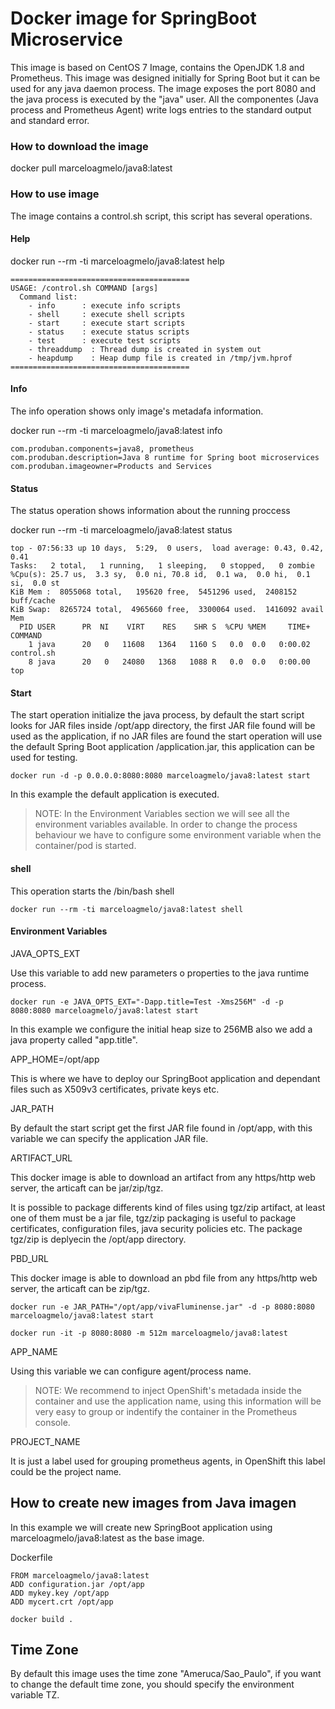 # Docker image for SpringBoot Microservice

This image is based on CentOS 7 Image, contains the OpenJDK 1.8 and Prometheus. This image was designed initially for Spring Boot but it can be used for any java daemon process.
The image exposes the port 8080 and the java process is executed by the "java" user.
All the componentes (Java process and Prometheus Agent) write logs entries to the standard output and standard error.

### How to download the image

docker pull marceloagmelo/java8:latest

### How to use image

The image contains a control.sh script, this script has several operations.

#### Help

docker run --rm -ti marceloagmelo/java8:latest help
```
========================================
USAGE: /control.sh COMMAND [args]
  Command list:
    - info      : execute info scripts
    - shell     : execute shell scripts
    - start     : execute start scripts
    - status    : execute status scripts
    - test      : execute test scripts
    - threaddump  : Thread dump is created in system out
    - heapdump    : Heap dump file is created in /tmp/jvm.hprof
========================================
```

#### Info

The info operation shows only image's metadafa information.

docker run --rm -ti marceloagmelo/java8:latest info
```
com.produban.components=java8, prometheus
com.produban.description=Java 8 runtime for Spring boot microservices
com.produban.imageowner=Products and Services
```

#### Status

The status operation shows information about the running proccess

docker run --rm -ti marceloagmelo/java8:latest status
```
top - 07:56:33 up 10 days,  5:29,  0 users,  load average: 0.43, 0.42, 0.41
Tasks:   2 total,   1 running,   1 sleeping,   0 stopped,   0 zombie
%Cpu(s): 25.7 us,  3.3 sy,  0.0 ni, 70.8 id,  0.1 wa,  0.0 hi,  0.1 si,  0.0 st
KiB Mem :  8055068 total,   195620 free,  5451296 used,  2408152 buff/cache
KiB Swap:  8265724 total,  4965660 free,  3300064 used.  1416092 avail Mem
  PID USER      PR  NI    VIRT    RES    SHR S  %CPU %MEM     TIME+ COMMAND
    1 java      20   0   11608   1364   1160 S   0.0  0.0   0:00.02 control.sh
    8 java      20   0   24080   1368   1088 R   0.0  0.0   0:00.00 top
```

#### Start

The start operation initialize the java process, by default the start script looks for JAR files inside /opt/app directory, the first JAR file found will be used as the application, if no JAR files are found the start operation will use the default Spring Boot application /application.jar, this application can be used for testing.
```
docker run -d -p 0.0.0.0:8080:8080 marceloagmelo/java8:latest start
```

In this example the default application is executed.

> NOTE: In the Environment Variables section we will see all the environment variables available. In order to change the process behaviour we have to configure some environment variable when the container/pod is started.

#### shell

This operation starts the /bin/bash shell
```
docker run --rm -ti marceloagmelo/java8:latest shell
```

#### Environment Variables

JAVA_OPTS_EXT

Use this variable to add new parameters o properties to the java runtime process.
```
docker run -e JAVA_OPTS_EXT="-Dapp.title=Test -Xms256M" -d -p 8080:8080 marceloagmelo/java8:latest start
```

In this example we configure the initial heap size to 256MB also we add a java property called "app.title".

APP_HOME=/opt/app

This is where we have to deploy our SpringBoot application and dependant files such as X509v3 certificates, private keys etc.

JAR_PATH

By default the start script get the first JAR file found in /opt/app, with this variable we can specify the application JAR file.

ARTIFACT_URL

This docker image is able to download an artifact from any https/http web server, the articaft can be jar/zip/tgz.

It is possible to package differents kind of files using tgz/zip artifact, at least one of them must be a jar file, tgz/zip
packaging is useful to package certificates, configuration files, java security policies etc.
The package tgz/zip is deplyecin the /opt/app directory.

PBD_URL

This docker image is able to download an pbd file from any https/http web server, the articaft can be zip/tgz.

```
docker run -e JAR_PATH="/opt/app/vivaFluminense.jar" -d -p 8080:8080 marceloagmelo/java8:latest start
```

```
docker run -it -p 8080:8080 -m 512m marceloagmelo/java8:latest
```

APP_NAME

Using this variable we can configure agent/process name.
> NOTE: We recommend to inject OpenShift's metadada inside the container and use the application name, using this information will be very easy to group or indentify the container in the Prometheus console.

PROJECT_NAME

It is just a label used for grouping prometheus agents, in OpenShift this label could be the project name.

## How to create new images from Java imagen

In this example we will create new SpringBoot application using marceloagmelo/java8:latest as the base image.

Dockerfile

```
FROM marceloagmelo/java8:latest
ADD configuration.jar /opt/app
ADD mykey.key /opt/app
ADD mycert.crt /opt/app
```

```
docker build .
```

## Time Zone
By default this image uses the time zone "Ameruca/Sao_Paulo", if you want to change the default time zone, you should specify the environment variable TZ.
